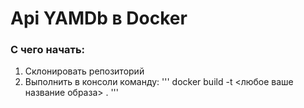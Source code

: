 # Api YAMDb в Docker

### С чего начать:
1. Склонировать репозиторий
2. Выполнить в консоли команду:
'''
docker build -t <любое ваше название образа> .
'''


